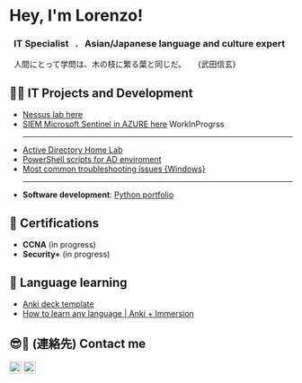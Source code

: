 <h1> Hey, I'm Lorenzo! <br/> </h1>

<h3>&nbsp; IT Specialist &nbsp; . &nbsp; Asian/Japanese language and culture expert</h3>
&nbsp; 人間にとって学問は、木の枝に繁る葉と同じだ。　　{武田信玄}

<h2>👨‍💻 IT Projects and Development</h2>

- [Nessus lab here](https://github.com/Wolanet/---)
- [SIEM Microsoft Sentinel in AZURE here](https://github.com/Wolanet/---) WorkInProgrss
   ________
- [Active Directory Home Lab](https://github.com/Wolanet/Anki_deck-language-learning)
- [PowerShell scripts for AD enviroment](https://github.com/Wolanet/ActiveDirectory-scripts)
- [Most common troubleshooting issues {Windows}](https://github.com/Wolanet/Anki_deck-language-learning)
  ________
- **Software development**: [Python portfolio](https://github.com/Wolanet/---)


<h2>📜 Certifications </h2>

- **CCNA** (in progress)
- **Security+** (in progress)


<h2>🔰 Language learning </h2>

- [Anki deck template](https://github.com/Wolanet/Anki_deck-language-learning)
- [How to learn any language | Anki + Immersion](https://github.com/Wolanet/Anki_deck-language-learning)


<h2>😎🤳 (連絡先) Contact me </h2>

[<img align="left" alt="LoBe | LinkedIn" width="22px" src="https://cdn.jsdelivr.net/npm/simple-icons@v3/icons/linkedin.svg" />][linkedin]
[<img align="left" alt="LoBe | Instagram" width="22px" src="https://cdn.jsdelivr.net/npm/simple-icons@v3/icons/instagram.svg" />][instagram]

[instagram]: https://www.instagram.com/magnificent.flow/
[linkedin]: https://www.linkedin.com/in/lorenzobertini-netw/

<!-- Wolanet/Wolanet is a ✨ special ✨ repository because its `README.md` (this file) appears on your GitHub profile. -->

